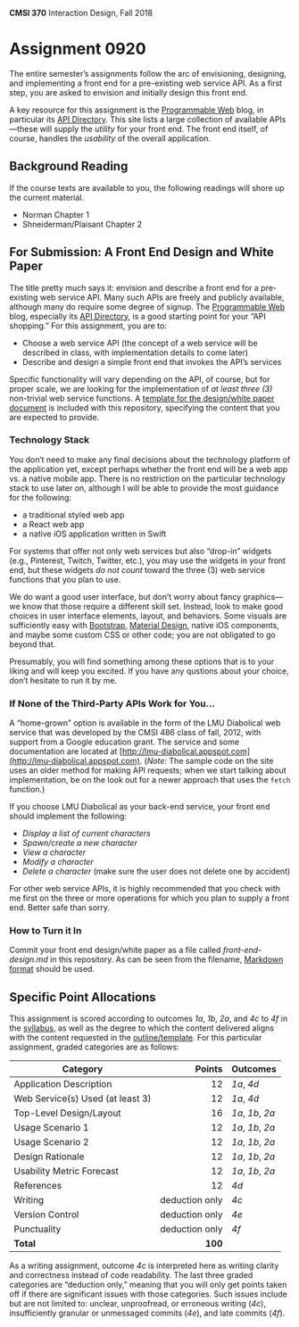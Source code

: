 **CMSI 370** Interaction Design, Fall 2018

# Assignment 0920

The entire semester’s assignments follow the arc of envisioning, designing, and implementing a front end for a pre-existing web service API. As a first step, you are asked to envision and initially design this front end.

A key resource for this assignment is the [Programmable Web](https://www.programmableweb.com) blog, in particular its [API Directory](https://www.programmableweb.com/category/all/apis). This site lists a large collection of available APIs—these will supply the _utility_ for your front end. The front end itself, of course, handles the _usability_ of the overall application.

## Background Reading
If the course texts are available to you, the following readings will shore up the current material.
- Norman Chapter 1
- Shneiderman/Plaisant Chapter 2

## For Submission: A Front End Design and White Paper
The title pretty much says it: envision and describe a front end for a pre-existing web service API. Many such APIs are freely and publicly available, although many do require some degree of signup. The [Programmable Web](http://www.programmableweb.com) blog, especially its [API Directory](http://www.programmableweb.com/category/all/apis), is a good starting point for your “API shopping.” For this assignment, you are to:

- Choose a web service API (the concept of a web service will be described in class, with implementation details to come later)
- Describe and design a simple front end that invokes the API’s services

Specific functionality will vary depending on the API, of course, but for proper scale, we are looking for the implementation of _at least three (3)_ non-trivial web service functions. A [template for the design/white paper document](./front-end-design-template.md) is included with this repository, specifying the content that you are expected to provide.

### Technology Stack
You don’t need to make any final decisions about the technology platform of the application yet, except perhaps whether the front end will be a web app vs. a native mobile app. There is no restriction on the particular technology stack to use later on, although I will be able to provide the most guidance for the following:

- a traditional styled web app
- a React web app
- a native iOS application written in Swift

For systems that offer not only web services but also “drop-in” widgets (e.g., Pinterest, Twitch, Twitter, etc.), you may use the widgets in your front end, but these widgets _do not count_ toward the three (3) web service functions that you plan to use.

We do want a good user interface, but don’t worry about fancy graphics—we know that those require a different skill set. Instead, look to make good choices in user interface elements, layout, and behaviors. Some visuals are sufficiently easy with [Bootstrap](http://getbootstrap.com), [Material Design](https://material.io), native iOS components, and maybe some custom CSS or other code; you are not obligated to go beyond that.

Presumably, you will find something among these options that is to your liking and will keep you excited. If you have any qustions about your choice, don’t hesitate to run it by me.

### If None of the Third-Party APIs Work for You…
A “home-grown” option is available in the form of the LMU Diabolical web service that was developed by the CMSI 486 class of fall, 2012, with support from a Google education grant. The service and some documentation are located at [http://lmu-diabolical.appspot.com](http://lmu-diabolical.appspot.com). (_Note:_ The sample code on the site uses an older method for making API requests; when we start talking about implementation, be on the look out for a newer approach that uses the `fetch` function.)

If you choose LMU Diabolical as your back-end service, your front end should implement the following:

- _Display a list of current characters_
- _Spawn/create a new character_
- _View a character_
- _Modify a character_
- _Delete a character_ (make sure the user does not delete one by accident)

For other web service APIs, it is highly recommended that you check with me first on the three or more operations for which you plan to supply a front end. Better safe than sorry.

### How to Turn it In
Commit your front end design/white paper as a file called _front-end-design.md_ in this repository. As can be seen from the filename, [Markdown format](https://guides.github.com/features/mastering-markdown/) should be used.

## Specific Point Allocations
This assignment is scored according to outcomes _1a_, _1b_, _2a_, and _4c_ to _4f_ in the [syllabus](http://dondi.lmu.build/fall2018/cmsi370/cmsi370-fall2018-syllabus.pdf), as well as the degree to which the content delivered aligns with the content requested in the [outline/template](./front-end-design-template.md). For this particular assignment, graded categories are as follows:

| Category | Points | Outcomes |
| -------- | -----: | -------- |
| Application Description | 12 | _1a_, _4d_ |
| Web Service(s) Used (at least 3) | 12 | _1a_, _4d_ |
| Top-Level Design/Layout | 16 | _1a_, _1b_, _2a_ |
| Usage Scenario 1 | 12 | _1a_, _1b_, _2a_ |
| Usage Scenario 2 | 12 | _1a_, _1b_, _2a_ |
| Design Rationale | 12 | _1a_, _1b_, _2a_ |
| Usability Metric Forecast | 12 | _1a_, _1b_, _2a_ |
| References | 12 | _4d_ |
| Writing | deduction only | _4c_ |
| Version Control | deduction only | _4e_ |
| Punctuality | deduction only | _4f_ |
| **Total** | **100** |

As a writing assignment, outcome _4c_ is interpreted here as writing clarity and correctness instead of code readability. The last three graded categories are “deduction only,” meaning that you will only get points taken off if there are significant issues with those categories. Such issues include but are not limited to: unclear, unproofread, or erroneous writing (_4c_), insufficiently granular or unmessaged commits (_4e_), and late commits (_4f_).
